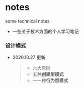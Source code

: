 # notes
some technical notes

- 一些关于技术方面的个人学习笔记

### 设计模式

+ 2020.10.27 更新

  > + 六大原则
  > + 五种**创建型模式**
  > + 十一种**行为型模式**